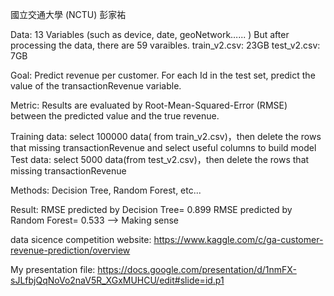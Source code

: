 國立交通大學 (NCTU) 彭家祐

Data: 13 Variables (such as device, date,  geoNetwork…... ) 
     But after processing the data, there are 59 varaibles.
     train_v2.csv: 23GB   test_v2.csv: 7GB

Goal: Predict revenue per customer. For each Id in the test set, predict the value of the transactionRevenue variable. 

Metric: Results are evaluated by Root-Mean-Squared-Error (RMSE) between the predicted value and the true revenue.          

Training data: select 100000 data( from train_v2.csv)，then delete the rows that missing transactionRevenue and select useful columns to build model
Test data: select 5000 data(from test_v2.csv)，then delete the rows that missing transactionRevenue 

Methods: Decision Tree, Random Forest, etc...

Result: RMSE predicted by Decision Tree= 0.899
        RMSE predicted by Random Forest= 0.533
    --> Making sense

data sicence competition website: https://www.kaggle.com/c/ga-customer-revenue-prediction/overview

My presentation file: https://docs.google.com/presentation/d/1nmFX-sJLfbjQqNoVo2naV5R_XGxMUHCU/edit#slide=id.p1
